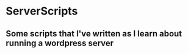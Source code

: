 # ServerScripts

<h2>Some scripts that I've written as I learn about running a wordpress server</h2>
